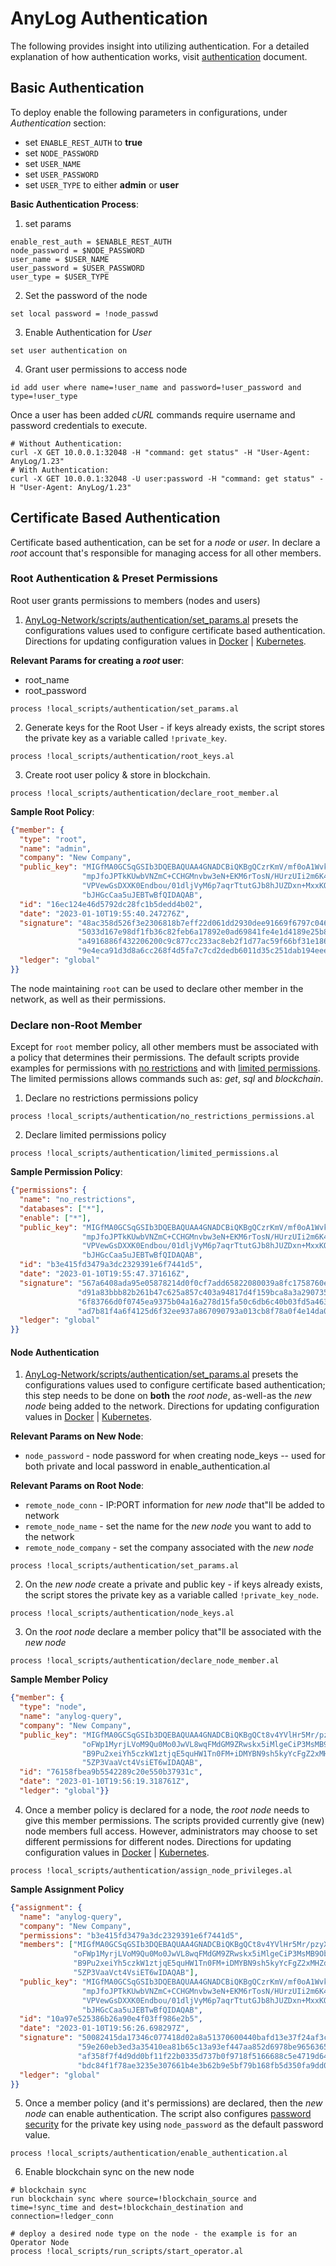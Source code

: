 # AnyLog Authentication 

The following provides insight into utilizing authentication. For a detailed explanation of how authentication works, 
visit [authentication](../../authentication.md) document.  

## Basic Authentication

To deploy enable the following parameters in configurations, under _Authentication_ section:
* set `ENABLE_REST_AUTH` to **true**
* set `NODE_PASSWORD`
* set `USER_NAME`
* set `USER_PASSWORD`
* set `USER_TYPE` to either **admin** or **user** 

**Basic Authentication Process**:
1. set params
```anylog 
enable_rest_auth = $ENABLE_REST_AUTH
node_password = $NODE_PASSWORD 
user_name = $USER_NAME
user_password = $USER_PASSWORD
user_type = $USER_TYPE 
```

2. Set the password of the node 
```anylog
set local password = !node_passwd
```

3. Enable Authentication for _User_
```anylog
set user authentication on
```

4. Grant user permissions to access node 
```anylog 
id add user where name=!user_name and password=!user_password and type=!user_type
```

Once a user has been added _cURL_ commands require username and password credentials to execute. 

```shell
# Without Authentication: 
curl -X GET 10.0.0.1:32048 -H "command: get status" -H "User-Agent: AnyLog/1.23"
# With Authentication: 
curl -X GET 10.0.0.1:32048 -U user:password -H "command: get status" -H "User-Agent: AnyLog/1.23"
```

## Certificate Based Authentication 

Certificate based authentication, can be set for a _node_ or _user_. 
In declare a _root_ account that's responsible for managing access for all other members. 

### Root Authentication & Preset Permissions
Root user grants permissions to members (nodes and users)

1. [AnyLog-Network/scripts/authentication/set_params.al](https://github.com/AnyLog-co/AnyLog-Network/blob/develop/scripts/authentication/set_params.al)
presets the configurations values used to configure certificate based authentication. Directions for updating configuration 
values in [Docker](../Docker/volumes.md) | [Kubernetes](../Kubernetes/volumes.md).

**Relevant Params for creating a _root_ user**: 
* root_name 
* root_password 

```anylog
process !local_scripts/authentication/set_params.al 
``` 

2. Generate keys for the Root User - if keys already exists, the script stores the private key as a
variable called `!private_key`.
```anylog
process !local_scripts/authentication/root_keys.al
```

3. Create root user policy & store in blockchain.  
```anylog
process !local_scripts/authentication/declare_root_member.al
```

**Sample Root Policy**: 
```json
{"member": {
  "type": "root", 
  "name": "admin", 
  "company": "New Company",
  "public_key": "MIGfMA0GCSqGSIb3DQEBAQUAA4GNADCBiQKBgQCzrKmV/mf0oA1WvkqJ5F+SxAz/"
                "mpJfoJPTkKUwbVNZmC+CCHGMnvbw3eN+EKM6rTosN/HUrzUIi2m6K4ZVv+MfKWYY"
                "VPVewGsDXXK0Endbou/01dljVyM6p7aqrTtutGJb8hJUZDxn+MxxKOASHgXb5kgK"
                "bJHGcCaa5uJEBTwBfQIDAQAB", 
  "id": "16ec124e46d5792dc28fc1b5dedd4b02", 
  "date": "2023-01-10T19:55:40.247276Z", 
  "signature": "48ac358d526f3e2306818b7eff22d061dd2930dee91669f6797c046baebb88d8"
               "5033d167e98df1fb36c82feb6a17892e0ad69841fe4e1d4189e25b8e0875e400"
               "a4916886f432206200c9c877cc233ac8eb2f1d77ac59f66bf31e186322be7365"
               "9e4eca91d3d8a6cc268f4d5fa7c7cd2dedb6011d35c251dab194eeea2d980b5f",
  "ledger": "global"
}}
```

The node maintaining `root` can be used to declare other member in the network, as well as their permissions. 

### Declare non-Root Member
Except for `root` member policy, all other members must be associated with a policy that determines their permissions.
The default scripts provide examples for permissions with [no restrictions](https://github.com/AnyLog-co/AnyLog-Network/blob/develop/scripts/authentication/no_restrictions_permissions.al) 
and with [limited permissions](https://github.com/AnyLog-co/AnyLog-Network/blob/develop/scripts/authentication/limited_permissions.al).
The limited permissions allows commands such as: _get_, _sql_ and _blockchain_.

1. Declare no restrictions permissions policy 
```anylog
process !local_scripts/authentication/no_restrictions_permissions.al
```

2. Declare limited permissions policy
```anylog
process !local_scripts/authentication/limited_permissions.al 
```

**Sample Permission Policy**: 
```json
{"permissions": {
  "name": "no_restrictions", 
  "databases": ["*"], 
  "enable": ["*"], 
  "public_key": "MIGfMA0GCSqGSIb3DQEBAQUAA4GNADCBiQKBgQCzrKmV/mf0oA1WvkqJ5F+SxAz/"
                "mpJfoJPTkKUwbVNZmC+CCHGMnvbw3eN+EKM6rTosN/HUrzUIi2m6K4ZVv+MfKWYY"
                "VPVewGsDXXK0Endbou/01dljVyM6p7aqrTtutGJb8hJUZDxn+MxxKOASHgXb5kgK"
                "bJHGcCaa5uJEBTwBfQIDAQAB", 
  "id": "b3e415fd3479a3dc2329391e6f7441d5", 
  "date": "2023-01-10T19:55:47.371616Z", 
  "signature": "567a6408ada95e05878214d0f0cf7add65822080039a8fc1758760ea31fbefe2"
               "d91a83bbb82b261b47c625a857c403a94817d4f159bca8a3a2907350d75b69d0"
               "6f83766d0f0745ea9375b04a16a278d15fa50c6db6c40b03fd5a463f0439cf1a"
               "ad7b81f4a6f4125d6f32ee937a867090793a013cb8f78a0f4e14da0868d4872d", 
  "ledger": "global"
}}
```

#### Node Authentication

1. [AnyLog-Network/scripts/authentication/set_params.al](https://github.com/AnyLog-co/AnyLog-Network/blob/develop/scripts/authentication/enable_authentication.al)
presets the configurations values used to configure certificate based authentication; this step needs to be done on **both**
the _root node_, as-well-as the _new node_ being added to the network. Directions for updating configuration 
values in [Docker](../Docker/volumes.md) | [Kubernetes](../Kubernetes/volumes.md).

**Relevant Params on New Node**: 
* `node_password` - node password for when creating node_keys -- used for both private and local password in enable_authentication.al

**Relevant Params on Root Node**: 
* `remote_node_conn` - IP:PORT information for _new node_ that"ll be added to network 
* `remote_node_name` - set the name for the _new node_ you want to add to the network
* `remote_node_company` - set the company associated with the _new node_

```anylog
process !local_scripts/authentication/set_params.al 
```

2. On the _new node_ create a private and public key - if keys already exists, the script stores the private key as a
variable called `!private_key_node`.
```anylog
process !local_scripts/authentication/node_keys.al
```

3. On the _root node_ declare a member policy that"ll be associated with the _new node_
```anylog
process !local_scripts/authentication/declare_node_member.al
```

**Sample Member Policy**
```json     
{"member": {
  "type": "node", 
  "name": "anylog-query", 
  "company": "New Company", 
  "public_key": "MIGfMA0GCSqGSIb3DQEBAQUAA4GNADCBiQKBgQCt8v4YVlHr5Mr/pzyXE1mowy3i"
                "oFWp1MyrjLVoM9Qu0Mo0JwVL8wqFMdGM9ZRwskx5iMlgeCiP3MsMB9Obb8xxUU+I"
                "B9Pu2xeiYh5czkW1ztjqE5quHW1Tn0FM+iDMYBN9sh5kyYcFgZ2xMHZdpNP40xiC"
                "5ZP3VaaVct4VsiET6wIDAQAB", 
  "id": "76158fbea9b5542289c20e550b37931c", 
  "date": "2023-01-10T19:56:19.318761Z", 
  "ledger": "global"}}
```

4. Once a member policy is declared for a node, the _root node_ needs to give this member permissions. The scripts provided
currently give (new) node members full access. However, administrators may choose to set different permissions for different
nodes. Directions for updating configuration values in [Docker](../Docker/volumes.md) | [Kubernetes](../Kubernetes/volumes.md).
```anylog
process !local_scripts/authentication/assign_node_privileges.al
```

**Sample Assignment Policy**
```json
{"assignment": {
  "name": "anylog-query", 
  "company": "New Company", 
  "permissions": "b3e415fd3479a3dc2329391e6f7441d5", 
  "members": ["MIGfMA0GCSqGSIb3DQEBAQUAA4GNADCBiQKBgQCt8v4YVlHr5Mr/pzyXE1mowy3i"
              "oFWp1MyrjLVoM9Qu0Mo0JwVL8wqFMdGM9ZRwskx5iMlgeCiP3MsMB9Obb8xxUU+I"
              "B9Pu2xeiYh5czkW1ztjqE5quHW1Tn0FM+iDMYBN9sh5kyYcFgZ2xMHZdpNP40xiC"
              "5ZP3VaaVct4VsiET6wIDAQAB"], 
  "public_key": "MIGfMA0GCSqGSIb3DQEBAQUAA4GNADCBiQKBgQCzrKmV/mf0oA1WvkqJ5F+SxAz/"
                "mpJfoJPTkKUwbVNZmC+CCHGMnvbw3eN+EKM6rTosN/HUrzUIi2m6K4ZVv+MfKWYY"
                "VPVewGsDXXK0Endbou/01dljVyM6p7aqrTtutGJb8hJUZDxn+MxxKOASHgXb5kgK"
                "bJHGcCaa5uJEBTwBfQIDAQAB", 
  "id": "10a97e525386b26a90e4f03ff986e2b5", 
  "date": "2023-01-10T19:56:26.698297Z", 
  "signature": "50082415da17346c077418d02a8a51370600440bafd13e37f24af3ca5efc8fab"
               "59e260eb3ed3a35410ea81b65c13a93ef447aa852d6978be965636586a716292"
               "af358f7f4d9dd0bf11f22b0335d737b0f9718f5166688c5e4719d64dbe4368b4"
               "bdc84f1f78ae3235e307661b4e3b62b9e5bf79b168fb5d350fa9dd07e891575b", 
  "ledger": "global"
}}
```

5. Once a member policy (and it's permissions) are declared, then the _new node_ can enable authentication. The script 
also configures [password security](../../authentication.md#passwords) for the private key using `node_password` as the 
default password value. 
```anylog
process !local_scripts/authentication/enable_authentication.al 
```

6. Enable blockchain sync on the new node

```anylog 
# blockchain sync
run blockchain sync where source=!blockchain_source and time=!sync_time and dest=!blockchain_destination and connection=!ledger_conn

# deploy a desired node type on the node - the example is for an Operator Node 
process !local_scripts/run_scripts/start_operator.al 
```

